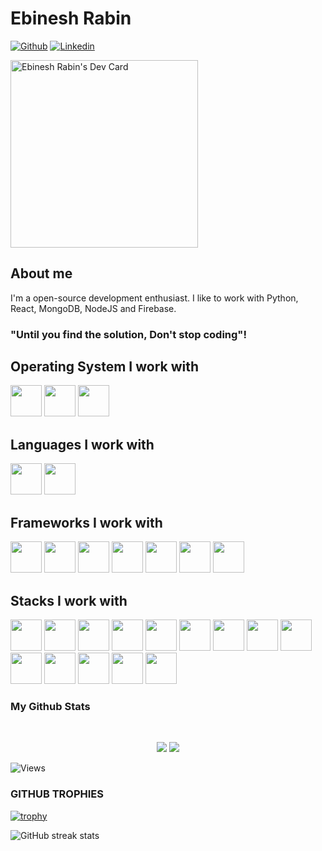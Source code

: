 # Ebinesh Rabin

[![Github](https://img.shields.io/github/followers/nick-aldo?label=Follow&style=social)](https://github.com/nick-aldo)
[![Linkedin](https://img.shields.io/badge/Ebinesh%20Rabin-blue?style=flat-square&logo=linkedin&logoColor=white&link=https://www.linkedin.com/in/nick-aldo/)](https://www.linkedin.com/in/ebinesh-rabin-c19/)

<a href="https://app.daily.dev/nickaldo"><img src="https://github.com/nick-aldo/nick-aldo/blob/master/devcard.png" width="300" alt="Ebinesh Rabin's Dev Card"/></a>
<!-- <a href="https://app.daily.dev/nickaldo"><img src="https://api.daily.dev/devcards/v2/nuANLLKxHGblFR81HOTK8.png?r=cv0" width="356" alt="Nick Aldo's Dev Card"/></a> -->

## About me 
<!-- I'm a full stack developer. -->
I'm a open-source development enthusiast.
I like to work with Python, React, MongoDB, NodeJS and Firebase. 


### "Until you find the solution, Don't stop coding"! 
<!-- ![run](https://media0.giphy.com/media/WfwzZpfH8Ejra/giphy.gif) -->

## Operating System I work with
<code><img height="50" src="https://www.vectorlogo.zone/logos/microsoft/microsoft-ar21.svg"></code>
<code><img height="50" src="https://www.vectorlogo.zone/logos/ubuntu/ubuntu-ar21.svg"></code>
<code><img height="50" src="https://www.vectorlogo.zone/logos/linux/linux-ar21.svg"></code>

## Languages I work with
<code><img height="50" src="https://www.vectorlogo.zone/logos/python/python-ar21.svg"></code>
<code><img height="50" src="https://www.vectorlogo.zone/logos/javascript/javascript-ar21.svg"></code>

## Frameworks I work with
<code><img height="50" src="https://www.vectorlogo.zone/logos/djangoproject/djangoproject-ar21.svg"></code>
<code><img height="50" src="https://www.vectorlogo.zone/logos/reactjs/reactjs-ar21.svg"></code>
<code><img height="50" src="https://www.vectorlogo.zone/logos/js_redux/js_redux-ar21.svg"></code>
<code><img height="50" src="https://www.vectorlogo.zone/logos/reactrouter/reactrouter-ar21.svg"></code>
<code><img height="50" src="https://www.vectorlogo.zone/logos/nextjs/nextjs-ar21.svg"></code>
<code><img height="50" src="https://www.vectorlogo.zone/logos/getbootstrap/getbootstrap-ar21.svg"></code>
<code><img height="50" src="https://www.vectorlogo.zone/logos/tailwindcss/tailwindcss-ar21.svg"></code>

## Stacks I work with
<code><img height="50" src="https://www.vectorlogo.zone/logos/w3_html5/w3_html5-ar21.svg"></code>
<code><img height="50" src="https://www.vectorlogo.zone/logos/w3_css/w3_css-ar21.svg"></code>
<code><img height="50" src="https://www.vectorlogo.zone/logos/vitejsdev/vitejsdev-ar21.svg"></code>
<code><img height="50" src="https://www.vectorlogo.zone/logos/mongodb/mongodb-ar21.svg"></code>
<code><img height="50" src="https://www.vectorlogo.zone/logos/expressjs/expressjs-ar21.svg"></code>
<code><img height="50" src="https://www.vectorlogo.zone/logos/nodejs/nodejs-horizontal.svg"></code>
<code><img height="50" src="https://www.vectorlogo.zone/logos/numpy/numpy-ar21.svg"></code>
<code><img height="50" src="https://www.vectorlogo.zone/logos/getpostman/getpostman-ar21.svg"></code>
<code><img height="50" src="https://www.vectorlogo.zone/logos/mysql/mysql-ar21.svg"></code>
<code><img height="50" src="https://www.vectorlogo.zone/logos/postgresql/postgresql-ar21.svg"></code>
<code><img height="50" src="https://www.vectorlogo.zone/logos/git-scm/git-scm-ar21.svg"></code>
<code><img height="50" src="https://www.vectorlogo.zone/logos/github/github-ar21.svg"></code>
<code><img height="50" src="https://www.vectorlogo.zone/logos/vercel/vercel-ar21.svg"></code>
<code><img height="50" src="https://www.vectorlogo.zone/logos/docker/docker-ar21.svg"></code>

### My Github Stats

<br>

<p align = "center">
  <img src = "https://github-readme-stats.vercel.app/api?username=nick-aldo&show_icons=true&theme=tokyonight&line_height=27">
  <img src = "https://github-readme-stats.vercel.app/api/top-langs/?username=nick-aldo&hide=css,java,html&theme=tokyonight">
</p>

<p align="left"> <img src="https://komarev.com/ghpvc/?username=nick-aldo" alt="Views" /> </p>

### GITHUB TROPHIES

[![trophy](https://github-profile-trophy.vercel.app/?username=nick-aldo&theme=dracula&no-frame=true&margin-w=15&margin-h=10)](https://github.com/ryo-ma/github-profile-trophy)<br>

![GitHub streak stats](https://github-readme-streak-stats.herokuapp.com/?user=nick-aldo)  

<!--## Stack I work with
<code><img height="50" src="https://www.vectorlogo.zone/logos/canva/canva-ar21.svg"></code>
<code><img height="50" src="https://www.vectorlogo.zone/logos/firebase/firebase-ar21.svg"></code>
<code><img height="50" src="https://www.vectorlogo.zone/logos/expoio/expoio-ar21.svg"></code>
<code><img height="50" src="https://www.vectorlogo.zone/logos/babeljs/babeljs-ar21.svg"></code>
<code><img height="50" src="https://www.vectorlogo.zone/logos/angular/angular-ar21.svg"></code>

<code><img height="50" src="https://www.vectorlogo.zone/logos/php/php-ar21.svg"></code>
 <code><img height="50" src="https://www.vectorlogo.zone/logos/amazon_aws/amazon_aws-ar21.svg"></code>
<code><img height="50" src="https://www.vectorlogo.zone/logos/graphql/graphql-ar21.svg"></code>
<code><img height="50" src="https://www.vectorlogo.zone/logos/redis/redis-ar21.svg"></code>
<code><img height="50" src="https://www.vectorlogo.zone/logos/socketio/socketio-ar21.svg"></code>
<code><img height="50" src="https://www.vectorlogo.zone/logos/heroku/heroku-ar21.svg"></code>
<code><img height="50" src="https://www.vectorlogo.zone/logos/netlify/netlify-ar21.svg"></code> -->
